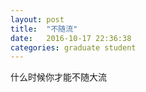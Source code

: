 ```yaml
---
layout: post
title:  "不随流"
date:   2016-10-17 22:36:38
categories: graduate student
---
```


什么时候你才能不随大流
